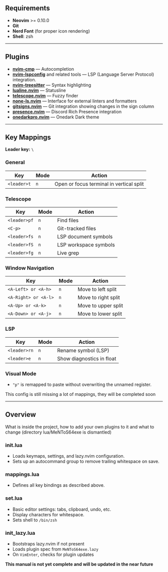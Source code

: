 ## Requirements

- **Neovim** >= 0.10.0
- **Git**
- **Nerd Font** (for proper icon rendering)
- **Shell**: zsh 

---
## Plugins

- [**nvim-cmp**](https://github.com/hrsh7th/nvim-cmp) — Autocompletion
- [**nvim-lspconfig**](https://github.com/neovim/nvim-lspconfig) and related tools — LSP (Language Server Protocol) integration.
- [**nvim-treesitter**](https://github.com/nvim-treesitter/nvim-treesitter) — Syntax highlighting
- [**lualine.nvim**](https://github.com/nvim-lualine/lualine.nvim) — Statusline
- [**telescope.nvim**](https://github.com/nvim-telescope/telescope.nvim) — Fuzzy finder
- [**none-ls.nvim**](https://github.com/nvimtools/none-ls.nvim) — Interface for external linters and formatters
- [**gitsigns.nvim**](https://github.com/lewis6991/gitsigns.nvim) — Git integration showing changes in the sign column
- [**presence.nvim**](https://github.com/andweeb/presence.nvim) — Discord Rich Presence integration
- [**onedarkpro.nvim**](https://github.com/olimorris/onedarkpro.nvim) — Onedark Dark theme

---
## Key Mappings

**Leader key:** `\`

### General

| Key         | Mode | Action                                   |
| ----------- | ---- | ---------------------------------------- |
| `<leader>t` | `n`  | Open or focus terminal in vertical split |
### Telescope

| Key          | Mode | Action                |
| ------------ | ---- | --------------------- |
| `<leader>pf` | `n`  | Find files            |
| `<C-p>`      | `n`  | Git-tracked files     |
| `<leader>fs` | `n`  | LSP document symbols  |
| `<leader>fS` | `n`  | LSP workspace symbols |
| `<leader>fg` | `n`  | Live grep             |
### Window Navigation

| Key                  | Mode | Action              |
| -------------------- | ---- | ------------------- |
| `<A-Left> or <A-h>`  | `n`  | Move to left split  |
| `<A-Right> or <A-l>` | `n`  | Move to right split |
| `<A-Up> or <A-k>`    | `n`  | Move to upper split |
| `<A-Down> or <A-j>`  | `n`  | Move to lower split |

### LSP

| Key          | Mode | Action                    |
| ------------ | ---- | ------------------------- |
| `<leader>rn` | `n`  | Rename symbol (LSP)       |
| `<leader>e`  | `n`  | Show diagnostics in float |

### Visual Mode

- `"p"` is remapped to paste without overwriting the unnamed register.

This config is still missing a lot of mappings, they will be completed soon

---

## Overview

What is inside the project, how to add your own plugins to it and what to change (directory lua/MeNToS64exe is dismantled)
### init.lua

- Loads keymaps, settings, and lazy.nvim configuration.
- Sets up an autocommand group to remove trailing whitespace on save.
### mappings.lua

- Defines all key bindings as described above.
### set.lua

- Basic editor settings: tabs, clipboard, undo, etc.
- Display characters for whitespace.
- Sets shell to `/bin/zsh`
### init_lazy.lua

- Bootstraps lazy.nvim if not present
- Loads plugin spec from `MeNToS64exe.lazy`
- On `VimEnter`, checks for plugin updates

**This manual is not yet complete and will be updated in the near future**
